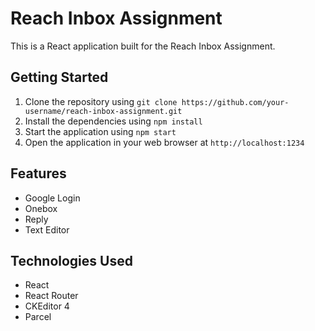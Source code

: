 # Reach Inbox Assignment

This is a React application built for the Reach Inbox Assignment.

## Getting Started

1. Clone the repository using `git clone https://github.com/your-username/reach-inbox-assignment.git`
2. Install the dependencies using `npm install`
3. Start the application using `npm start`
4. Open the application in your web browser at `http://localhost:1234`

## Features

* Google Login
* Onebox
* Reply
* Text Editor

## Technologies Used

* React
* React Router
* CKEditor 4
* Parcel
